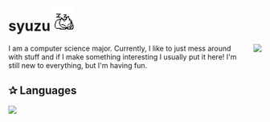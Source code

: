 

<h1>syuzu<img src="https://github.com/syuuzu/syuuzu/blob/main/assets/1091853954045972530.gif" width=48 height=48/></h1>
<img
  align="right"
  src="https://cdn.discordapp.com/emojis/1091854424953073885.webp?size=96&quality=lossless"
/>
<p>
  I am a computer science major. Currently, I like to just mess around<br>
  with stuff and if I make something interesting I usually put it here! I'm<br>
  still new to everything, but I'm having fun.
</p>
<h2>✰ Languages</h2>
<img src="https://github-readme-stats.vercel.app/api/top-langs/?username=syuuzu&hide_title=true&card_width=360&langs_count=10&layout=compact&theme=dark">
